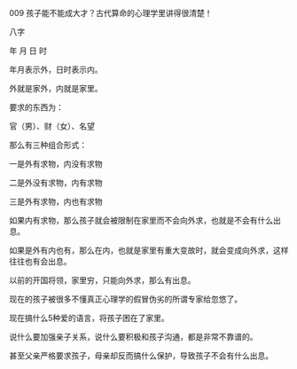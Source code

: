 009 孩子能不能成大才？古代算命的心理学里讲得很清楚！



八字

年 月 日 时

年月表示外，日时表示内。

外就是家外，内就是家里。



要求的东西为：

官（男）、财（女）、名望



那么有三种组合形式：

一是外有求物，内没有求物

二是外没有求物，内有求物

三是外有求物，内也有求物



如果内有求物，那么孩子就会被限制在家里而不会向外求，也就是不会有什么出息。

如果是外有内也有，那么在内，也就是家里有重大变故时，就会变成向外求，这样往往也有会出息。



以前的开国将领，家里穷，只能向外求，那么有出息。



现在的孩子被很多不懂真正心理学的假冒伪劣的所谓专家给忽悠了。

现在搞什么5种爱的语言，将孩子困在了家里。

说什么要加强亲子关系，说什么要积极和孩子沟通，都是非常不靠谱的。

甚至父亲严格要求孩子，母亲却反而搞什么保护，导致孩子不会有什么出息。



